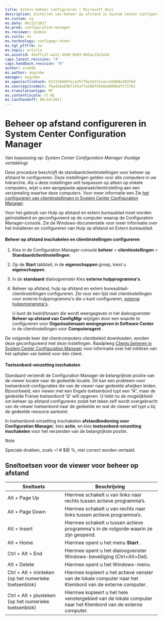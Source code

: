 ```yaml
---
title: Extern beheer configureren | Microsoft Docs
description: Instellen van beheer op afstand in System Center Configuration Manager.
ms.custom: na
ms.date: 04/23/2017
ms.prod: configuration-manager
ms.reviewer: dudeso
ms.suite: na
ms.technology: configmgr-other
ms.tgt_pltfrm: na
ms.topic: article
ms.assetid: 45affc27-aa11-4249-9493-082ac23a3a3d
caps.latest.revision: "4"
caps.handback.revision: "0"
author: arob98
ms.author: angrobe
manager: angrobe
ms.openlocfilehash: 633336049feca35f76e3a57e14cc42088a303f8d
ms.sourcegitcommit: f6a428a8db7145affa388f59e0ad880bdfcf17b5
ms.translationtype: MT
ms.contentlocale: nl-NL
ms.lasthandoff: 09/14/2017
---
```

# <a name="configuring-remote-control-in-system-center-configuration-manager"></a>Beheer op afstand configureren in System Center Configuration Manager

*Van toepassing op: System Center Configuration Manager (huidige vertakking)*

 Deze procedure beschrijft de standaardclientinstellingen voor beheer op afstand te configureren. Deze instellingen gelden voor alle computers in uw hiërarchie. Als u deze instellingen wilt toepassen op alleen op enkele computers, wijst u een aangepaste apparaatclientinstelling aan een verzameling waartoe deze computers. Voor meer informatie een Zie [het configureren van clientinstellingen in System Center Configuration Manager](../../../../core/clients/deploy/configure-client-settings.md). 

Voor het gebruik van Hulp op afstand en extern bureaublad moet worden geïnstalleerd en geconfigureerd op de computer waarop de Configuration Manager-console. Zie de Windows-documentatie voor meer informatie over het installeren en configureren van Hulp op afstand en Extern bureaublad.  

#### <a name="to-enable-remote-control-and-configure-client-settings"></a>Beheer op afstand inschakelen en clientinstellingen configureren  

1.  Kies in de Configuration Manager-console **beheer** > **clientinstellingen** > **Standaardclientinstellingen**.  

4.  Op de **Start** tabblad, in de **eigenschappen** groep, kiest u **eigenschappen**.  

5.  In de **standaard** dialoogvenster Kies **externe hulpprogramma's**.  

6.  Beheer op afstand, hulp op afstand en extern bureaublad-clientinstellingen configureren. Zie voor een lijst met clientinstellingen voor externe hulpprogramma's die u kunt configureren, [externe hulpprogramma's](../../../../core/clients/deploy/about-client-settings.md#remote-tools).  

    U kunt de bedrijfsnaam die wordt weergegeven in het dialoogvenster **Beheer op afstand van ConfigMgr** wijzigen door een waarde te configureren voor **Organisatienaam weergegeven in Software Center** in de clientinstellingen voor **Computeragent** .  

 De volgende keer dat clientcomputers clientbeleid downloaden, worden deze geconfigureerd met deze instellingen. Raadpleeg [Clients beheren in System Center Configuration Manager](../../../../core/clients/manage/manage-clients.md) voor informatie over het initiëren van het ophalen van beleid voor één client.  

#### <a name="enable-keyboard-translation"></a>Toetsenbord-omzetting inschakelen

Standaard verzendt de Configuration Manager de belangrijkste positie van de viewer locatie naar de gedeelde locatie. Dit kan een probleem voor toetsenbord-configuraties die van de viewer naar gedeelde afwijken leiden. Bijvoorbeeld, een viewer met een Engels toetsenbord typt een "A", maar de gedeelde Franse toetsenbord 'Q' wilt opgeven. U hebt nu de mogelijkheid om beheer op afstand configureren zodat het teken zelf wordt overgebracht van de viewer toetsenbord naar de gedeelde en wat de viewer wil typt u bij de gedeelde resource aankomt.

In toetsenbord-omzetting inschakelen **afstandbediening voor Configuration Manager**, kies **actie**, en kies **toetsenbord-omzetting inschakelen** voor het verzenden van de belangrijkste positie.

> [!NOTE]
>
> Speciale drukken, zoals ~! # $@ %, niet correct worden vertaald.


## <a name="keyboard-shortcuts-for-the-remote-control-viewer"></a>Sneltoetsen voor de viewer voor beheer op afstand

|Sneltoets|Beschrijving|  
|-----------------------|-----------------|  
|Alt + Page Up|Hiermee schakelt u van links naar rechts tussen actieve programma’s.|  
|Alt + Page Down|Hiermee schakelt u van rechts naar links tussen actieve programma’s.|  
|Alt + Insert|Hiermee schakelt u tussen actieve programma's in de volgorde waarin ze zijn geopend.|  
|Alt + Home|Hiermee opent u het menu **Start** .|  
|Ctrl + Alt + End|Hiermee opent u het dialoogvenster Windows-beveiliging (Ctrl+Alt+Del).|  
|Alt + Delete|Hiermee opent u het Windows-menu.|  
|Ctrl + Alt + minteken (op het numerieke toetsenblok)|Hiermee kopieert u het actieve venster van de lokale computer naar het Klembord van de externe computer.|  
|Ctrl + Alt + plusteken (op het numerieke toetsenblok)|Hiermee kopieert u het hele venstergebied van de lokale computer naar het Klembord van de externe computer.|  
